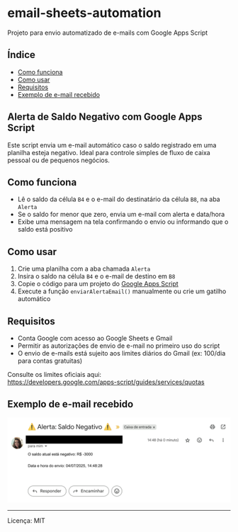 # email-sheets-automation

Projeto para envio automatizado de e-mails com Google Apps Script

## Índice

- [Como funciona](#como-funciona)
- [Como usar](#como-usar)
- [Requisitos](#requisitos)
- [Exemplo de e-mail recebido](#exemplo-de-e-mail-recebido)

## Alerta de Saldo Negativo com Google Apps Script

Este script envia um e-mail automático caso o saldo registrado em uma planilha esteja negativo. Ideal para controle simples de fluxo de caixa pessoal ou de pequenos negócios.

## Como funciona

- Lê o saldo da célula `B4` e o e-mail do destinatário da célula `B8`, na aba `Alerta`
- Se o saldo for menor que zero, envia um e-mail com alerta e data/hora
- Exibe uma mensagem na tela confirmando o envio ou informando que o saldo está positivo

## Como usar

1. Crie uma planilha com a aba chamada `Alerta`
2. Insira o saldo na célula `B4` e o e-mail de destino em `B8`
3. Copie o código para um projeto do [Google Apps Script](https://script.google.com)
4. Execute a função `enviarAlertaEmail()` manualmente ou crie um gatilho automático

## Requisitos

- Conta Google com acesso ao Google Sheets e Gmail
- Permitir as autorizações de envio de e-mail no primeiro uso do script
- O envio de e-mails está sujeito aos limites diários do Gmail (ex: 100/dia para contas gratuitas)

Consulte os limites oficiais aqui:  
https://developers.google.com/apps-script/guides/services/quotas

## Exemplo de e-mail recebido

<p align="center">
  <img src="email-exemplo.png" alt="Exemplo de E-mail" width="600"/>
</p>

---

Licença: MIT
